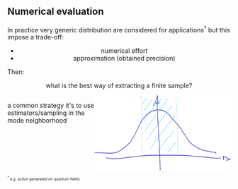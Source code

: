 ## Numerical evaluation

In practice very generic distribution are considered for
applications<sup>&dagger;</sup> but this impose a <span class="hlight
yellow">trade-off</span>:

<center>
<ul>
    <li><span class="txtclr yellow">numerical effort</span></li>
    <li><span class="txtclr yellow">approximation</span> (obtained precision)</li>
</ul>
</center>

Then:

<p class="txtclr green" style="text-align: center">what is the best way of extracting a finite sample?</p>

<div style="display: flex; flex-direction: row">
    <div>
    <p>
    a common strategy it's to use estimators/sampling in the
    <span class="hlight red">mode neighborhood</span>
    </p>
    </div>
    <div>
        <img src="assets/mode-set.png" height="170" width="800"/>
    </div>
</div>

<p style="font-size: 0.6em">
    <sup>&dagger;</sup> e.g. action generated on quantum fields
</p>
